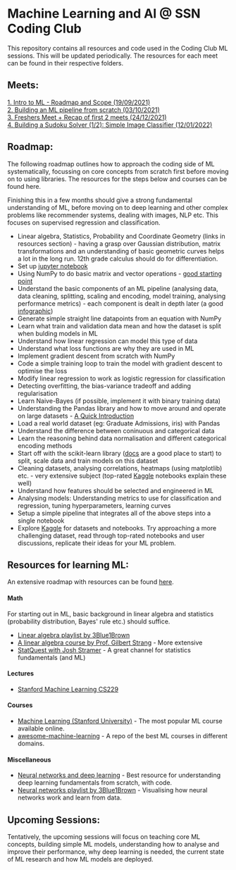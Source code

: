 # Machine Learning and AI @ SSN Coding Club

This repository contains all resources and code used in the Coding Club ML sessions. This will be updated periodically. The resources for each meet can be found in their respective folders.

## Meets:
[1. Intro to ML - Roadmap and Scope (19/09/2021)](./Meet-1) <br />
[2. Building an ML pipeline from scratch (03/10/2021)](./Meet-2) <br />
[3. Freshers Meet + Recap of first 2 meets (24/12/2021)](./Meet-3) <br />
[4. Building a Sudoku Solver (1/2): Simple Image Classifier (12/01/2022)](./Meet-4)

## Roadmap:
The following roadmap outlines how to approach the coding side of ML systematically, focussing on core concepts from scratch first before moving on to using libraries.
The resources for the steps below and courses can be found here.

Finishing this in a few months should give a strong fundamental understanding of ML, before moving on to deep learning and other complex problems like recommender systems, dealing with images, NLP etc. This focuses on supervised regression and classification.

* Linear algebra, Statistics, Probability and Coordinate Geometry (links in resources section) - having a grasp over Gaussian distribution, matrix transformations and an understanding of basic geometric curves helps a lot in the long run. 12th grade calculus should do for differentiation.
* Set up [jupyter notebook](https://www.dataquest.io/blog/jupyter-notebook-tutorial/)
* Using NumPy to do basic matrix and vector operations - [good starting point](https://cs231n.github.io/python-numpy-tutorial/#numpy)
* Understand the basic components of an ML pipeline (analysing data, data cleaning, splitting, scaling and encoding, model training, analysing performance metrics) - each component is dealt in depth later (a good [infographic](https://preview.redd.it/cfejji2hnsa41.jpg?auto=webp&s=44738c855b6ee40d3c58a099c22d2f9f48b80df9))
* Generate simple straight line datapoints from an equation with NumPy
* Learn what train and validation data mean and how the dataset is split when bulding models in ML
* Understand how linear regression can model this type of data
* Understand what loss functions are why they are used in ML
* Implement gradient descent from scratch with NumPy
* Code a simple training loop to train the model with gradient descent to optimise the loss
* Modify linear regression to work as logistic regression for classification
* Detecting overfitting, the bias-variance tradeoff and adding regularisation
* Learn Naive-Bayes (if possible, implement it with binary training data)
* Understanding the Pandas library and how to move around and operate on large datasets - [A Quick Introduction](https://pandas.pydata.org/pandas-docs/stable/user_guide/10min.html)
* Load a real world dataset (eg: Graduate Admissions, iris) with Pandas
* Understand the difference between coninuous and categorical data
* Learn the reasoning behind data normalisation and different categorical encoding methods
* Start off with the scikit-learn library ([docs](https://scikit-learn.org/0.21/documentation.html) are a good place to start) to split, scale data and train models on this dataset
* Cleaning datasets, analysing correlations, heatmaps (using matplotlib) etc. - very extensive subject (top-rated [Kaggle](kaggle.com) notebooks explain these well)
* Understand how features should be selected and engineered in ML
* Analysing models: Understanding metrics to use for classification and regression, tuning hyperparameters, learning curves
* Setup a simple pipeline that integrates all of the above steps into a single notebook
* Explore [Kaggle](kaggle.com) for datasets and notebooks. Try approaching a more challenging dataset, read through top-rated notebooks and user discussions, replicate their ideas for your ML problem.


## Resources for learning ML:

An extensive roadmap with resources can be found [here](https://whimsical.com/machine-learning-roadmap-2020-CA7f3ykvXpnJ9Az32vYXva).

#### Math

For starting out in ML, basic background in linear algebra and statistics (probability distribution, Bayes' rule etc.) should suffice.

* [Linear algebra playlist by 3Blue1Brown](https://www.youtube.com/watch?v=kjBOesZCoqc&list=PLeIm2H-ScmLUcd64p-Q1S-cyLo1EFrEka)
* [A linear algebra course by Prof. Gilbert Strang](https://ocw.mit.edu/courses/mathematics/18-06-linear-algebra-spring-2010/video-lectures/) - More extensive
* [StatQuest with Josh Stramer](https://www.youtube.com/channel/UCtYLUTtgS3k1Fg4y5tAhLbw) - A great channel for statistics fundamentals (and ML)

#### Lectures

* [Stanford Machine Learning CS229](https://www.youtube.com/watch?v=jGwO_UgTS7I&list=PLoROMvodv4rMiGQp3WXShtMGgzqpfVfbU)

#### Courses

* [Machine Learning (Stanford University)](https://www.coursera.org/learn/machine-learning) - The most popular ML course available online.
* [awesome-machine-learning](https://github.com/RatulGhosh/awesome-machine-learning) - A repo of the best ML courses in different domains.

#### Miscellaneous

* [Neural networks and deep learning](http://neuralnetworksanddeeplearning.com/) - Best resource for understanding deep learning fundamentals from scratch, with code.
* [Neural networks playlist by 3Blue1Brown](https://www.youtube.com/watch?v=aircAruvnKk) - Visualising how neural networks work and learn from data.

## Upcoming Sessions:

Tentatively, the upcoming sessions will focus on teaching core ML concepts, building simple ML models, understanding how to analyse and improve their performance, why deep learning is needed, the current state of ML research and how ML models are deployed.

